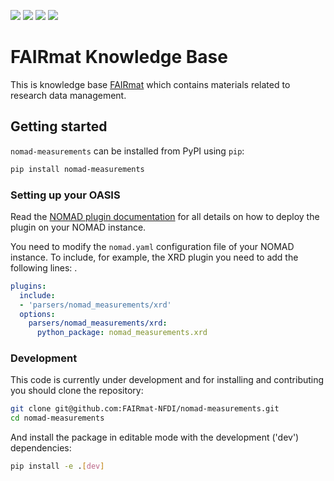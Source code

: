 ![](https://github.com/FAIRmat-NFDI/nomad-measurements/actions/workflows/publish.yml/badge.svg)
![](https://img.shields.io/pypi/pyversions/nomad-measurements)
![](https://img.shields.io/pypi/l/nomad-measurements)
![](https://img.shields.io/pypi/v/nomad-measurements)

# FAIRmat Knowledge Base
This is knowledge base [FAIRmat](https://nomad-lab.eu) which contains materials related to research data management.

## Getting started
`nomad-measurements` can be installed from PyPI using `pip`: 
```sh
pip install nomad-measurements
```
### Setting up your OASIS
Read the [NOMAD plugin documentation](https://nomad-lab.eu/prod/v1/staging/docs/plugins/plugins.html#add-a-plugin-to-your-nomad) for all details on how to deploy the plugin on your NOMAD instance.

You need to modify the ```nomad.yaml``` configuration file of your NOMAD instance.
To include, for example, the XRD plugin you need to add the following lines: .

```yaml
plugins:
  include:
  - 'parsers/nomad_measurements/xrd'
  options:
    parsers/nomad_measurements/xrd:
      python_package: nomad_measurements.xrd
 ```

### Development
This code is currently under development and for installing and contributing you should clone the repository:
```sh
git clone git@github.com:FAIRmat-NFDI/nomad-measurements.git
cd nomad-measurements
```

And install the package in editable mode with the development ('dev') dependencies:
```sh
pip install -e .[dev]
```
